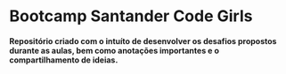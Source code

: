 # Bootcamp Santander Code Girls

#### Repositório criado com o intuíto de desenvolver os desafios propostos durante as aulas, bem como anotações importantes e o compartilhamento de ideias. 
